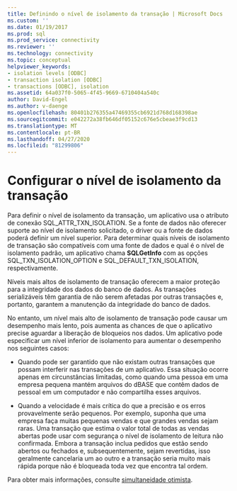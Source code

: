 ```yaml
---
title: Definindo o nível de isolamento da transação | Microsoft Docs
ms.custom: ''
ms.date: 01/19/2017
ms.prod: sql
ms.prod_service: connectivity
ms.reviewer: ''
ms.technology: connectivity
ms.topic: conceptual
helpviewer_keywords:
- isolation levels [ODBC]
- transaction isolation [ODBC]
- transactions [ODBC], isolation
ms.assetid: 64a037f0-5065-4f45-9669-6710404a540c
author: David-Engel
ms.author: v-daenge
ms.openlocfilehash: 80401b276355a47469355cb6921d768d168398ae
ms.sourcegitcommit: e042272a38fb646df05152c676e5cbeae3f9cd13
ms.translationtype: MT
ms.contentlocale: pt-BR
ms.lasthandoff: 04/27/2020
ms.locfileid: "81299806"
---
```

# <a name="setting-the-transaction-isolation-level"></a>Configurar o nível de isolamento da transação
Para definir o nível de isolamento da transação, um aplicativo usa o atributo de conexão SQL_ATTR_TXN_ISOLATION. Se a fonte de dados não oferecer suporte ao nível de isolamento solicitado, o driver ou a fonte de dados poderá definir um nível superior. Para determinar quais níveis de isolamento de transação são compatíveis com uma fonte de dados e qual é o nível de isolamento padrão, um aplicativo chama **SQLGetInfo** com as opções SQL_TXN_ISOLATION_OPTION e SQL_DEFAULT_TXN_ISOLATION, respectivamente.  
  
 Níveis mais altos de isolamento de transação oferecem a maior proteção para a integridade dos dados do banco de dados. As transações serializáveis têm garantia de não serem afetadas por outras transações e, portanto, garantem a manutenção da integridade do banco de dados.  
  
 No entanto, um nível mais alto de isolamento de transação pode causar um desempenho mais lento, pois aumenta as chances de que o aplicativo precise aguardar a liberação de bloqueios nos dados. Um aplicativo pode especificar um nível inferior de isolamento para aumentar o desempenho nos seguintes casos:  
  
-   Quando pode ser garantido que não existam outras transações que possam interferir nas transações de um aplicativo. Essa situação ocorre apenas em circunstâncias limitadas, como quando uma pessoa em uma empresa pequena mantém arquivos do dBASE que contêm dados de pessoal em um computador e não compartilha esses arquivos.  
  
-   Quando a velocidade é mais crítica do que a precisão e os erros provavelmente serão pequenos. Por exemplo, suponha que uma empresa faça muitas pequenas vendas e que grandes vendas sejam raras. Uma transação que estima o valor total de todas as vendas abertas pode usar com segurança o nível de isolamento de leitura não confirmada. Embora a transação inclua pedidos que estão sendo abertos ou fechados e, subsequentemente, sejam revertidas, isso geralmente cancelaria um ao outro e a transação seria muito mais rápida porque não é bloqueada toda vez que encontra tal ordem.  
  
 Para obter mais informações, consulte [simultaneidade otimista](../../../odbc/reference/develop-app/optimistic-concurrency.md).
